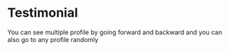 # Testimonial
You can see multiple profile by going forward and backward and you can also go to any profile randomly
